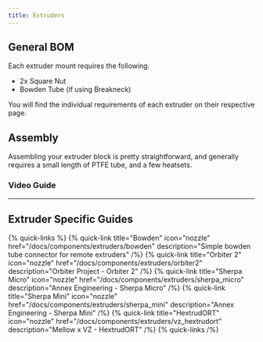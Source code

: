 ```yaml
---
title: Extruders
---
```


## General BOM
Each extruder mount requires the following.

 - 2x Square Nut
 - Bowden Tube (if using Breakneck)

You will find the individual requirements of each extruder on their respective page.

## Assembly
Assembling your extruder block is pretty straightforward, and generally requires
a small length of PTFE tube, and a few heatsets.

### Video Guide

---

## Extruder Specific Guides

{% quick-links %}
{% quick-link title="Bowden" icon="nozzle" href="/docs/components/extruders/bowden" description="Simple bowden tube connector for remote extruders" /%}
{% quick-link title="Orbiter 2" icon="nozzle" href="/docs/components/extruders/orbiter2" description="Orbiter Project - Orbiter 2" /%}
{% quick-link title="Sherpa Micro" icon="nozzle" href="/docs/components/extruders/sherpa_micro" description="Annex Engineering - Sherpa Micro" /%}
{% quick-link title="Sherpa Mini" icon="nozzle" href="/docs/components/extruders/sherpa_mini" description="Annex Engineering - Sherpa Mini" /%}
{% quick-link title="HextrudORT" icon="nozzle" href="/docs/components/extruders/vz_hextrudort" description="Mellow x VZ - HextrudORT" /%}
{% quick-links /%}
